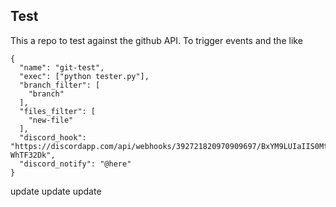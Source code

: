## Test

This a repo to test against the github API. To trigger events and the like
```
{
  "name": "git-test",
  "exec": ["python tester.py"],
  "branch_filter": [
    "branch"
  ],
  "files_filter": [
    "new-file"
  ],
  "discord_hook": "https://discordapp.com/api/webhooks/392721820970909697/BxYM9LUIaIIS0Mtwu30SgPSzHLpNBk50QfjKkA1n55stk02eGmID0HVCQHR-WhTF32Dk",
  "discord_notify": "@here"
}
```
update
update
update
